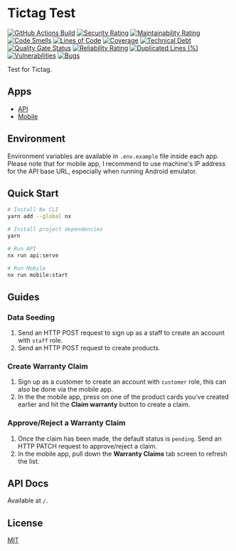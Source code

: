 # Tictag Test

[![GitHub Actions Build](https://github.com/rafiandria23/tictag-test/actions/workflows/ci.yaml/badge.svg)](https://github.com/rafiandria23/tictag-test/actions/workflows/ci.yaml)
[![Security Rating](https://sonarcloud.io/api/project_badges/measure?project=rafiandria23_tictag-test&metric=security_rating)](https://sonarcloud.io/summary/new_code?id=rafiandria23_tictag-test)
[![Maintainability Rating](https://sonarcloud.io/api/project_badges/measure?project=rafiandria23_tictag-test&metric=sqale_rating)](https://sonarcloud.io/summary/new_code?id=rafiandria23_tictag-test)
[![Code Smells](https://sonarcloud.io/api/project_badges/measure?project=rafiandria23_tictag-test&metric=code_smells)](https://sonarcloud.io/summary/new_code?id=rafiandria23_tictag-test)
[![Lines of Code](https://sonarcloud.io/api/project_badges/measure?project=rafiandria23_tictag-test&metric=ncloc)](https://sonarcloud.io/summary/new_code?id=rafiandria23_tictag-test)
[![Coverage](https://sonarcloud.io/api/project_badges/measure?project=rafiandria23_tictag-test&metric=coverage)](https://sonarcloud.io/summary/new_code?id=rafiandria23_tictag-test)
[![Technical Debt](https://sonarcloud.io/api/project_badges/measure?project=rafiandria23_tictag-test&metric=sqale_index)](https://sonarcloud.io/summary/new_code?id=rafiandria23_tictag-test)
[![Quality Gate Status](https://sonarcloud.io/api/project_badges/measure?project=rafiandria23_tictag-test&metric=alert_status)](https://sonarcloud.io/summary/new_code?id=rafiandria23_tictag-test)
[![Reliability Rating](https://sonarcloud.io/api/project_badges/measure?project=rafiandria23_tictag-test&metric=reliability_rating)](https://sonarcloud.io/summary/new_code?id=rafiandria23_tictag-test)
[![Duplicated Lines (%)](https://sonarcloud.io/api/project_badges/measure?project=rafiandria23_tictag-test&metric=duplicated_lines_density)](https://sonarcloud.io/summary/new_code?id=rafiandria23_tictag-test)
[![Vulnerabilities](https://sonarcloud.io/api/project_badges/measure?project=rafiandria23_tictag-test&metric=vulnerabilities)](https://sonarcloud.io/summary/new_code?id=rafiandria23_tictag-test)
[![Bugs](https://sonarcloud.io/api/project_badges/measure?project=rafiandria23_tictag-test&metric=bugs)](https://sonarcloud.io/summary/new_code?id=rafiandria23_tictag-test)

Test for Tictag.

## Apps

- [API](apps/api/)
- [Mobile](apps/mobile/)

## Environment

Environment variables are available in `.env.example` file inside each app. Please note that for mobile app, I recommend to use machine's IP address for the API base URL, especially when running Android emulator.

## Quick Start

```zsh
# Install Nx CLI
yarn add --global nx

# Install project dependencies
yarn

# Run API
nx run api:serve

# Run Mobile
nx run mobile:start
```

## Guides

### Data Seeding

1. Send an HTTP POST request to sign up as a staff to create an account with `staff` role.
2. Send an HTTP POST request to create products.

### Create Warranty Claim

1. Sign up as a customer to create an account with `customer` role, this can also be done via the mobile app.
2. In the the mobile app, press on one of the product cards you've created earlier and hit the **Claim warranty** button to create a claim.

### Approve/Reject a Warranty Claim

1. Once the claim has been made, the default status is `pending`. Send an HTTP PATCH request to approve/reject a claim.
2. In the mobile app, pull down the **Warranty Claims** tab screen to refresh the list.


## API Docs

Available at `/`.

## License

[MIT](LICENSE)
